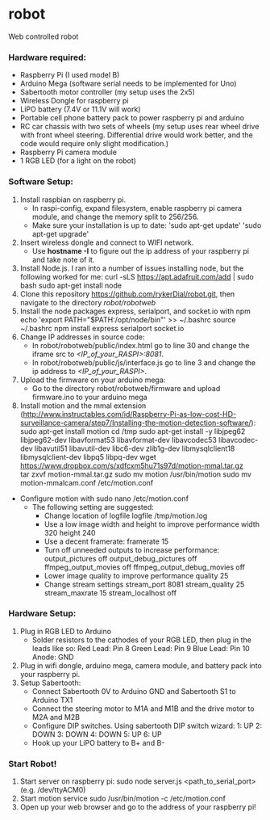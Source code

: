 # robot
Web controlled robot

### Hardware required:
*   Raspberry Pi (I used model B)
*   Arduino Mega (software serial needs to be implemented for Uno)
*   Sabertooth motor controller (my setup uses the 2x5)
*   Wireless Dongle for raspberry pi
*   LiPO battery (7.4V or 11.1V will work)
*   Portable cell phone battery pack to power raspberry pi and arduino
*   RC car chassis with two sets of wheels (my setup uses rear wheel drive with front wheel steering. Differential drive would work better, and the code would require only slight modification.)
*   Raspberry Pi camera module
*   1 RGB LED (for a light on the robot)
	
### Software Setup:
1. Install raspbian on raspberry pi. 
    *   In raspi-config, expand filesystem, enable raspberry pi camera module, and change the memory split to 256/256.
    *   Make sure your installation is up to date:
            'sudo apt-get update'
            'sudo apt-get upgrade'
2. Insert wireless dongle and connect to WIFI network.
    *   Use **hostname -I** to figure out the ip address of your raspberry pi and take note of it.
3. Install Node.js. I ran into a number of issues installing node, but the following worked for me:
	   curl -sLS https://apt.adafruit.com/add | sudo bash
       sudo apt-get install node
4. Clone this repository https://github.com/rykerDial/robot.git, then navigate to the directory *robot/robotweb*
5. Install the node packages express, serialport, and socket.io with npm
       echo 'export PATH="$PATH:/opt/node/bin"' >> ~/.bashrc
       source ~/.bashrc
       npm install express serialport socket.io	
6. Change IP addresses in source code:
    * In robot/robotweb/public/index.html go to line 30 and change the iframe src to *<IP_of_your_RASPI>:8081*.
    * In robot/robotweb/public/js/interface.js go to line 3 and change the ip address to *<IP_of_your_RASPI>*.
7. Upload the firmware on your arduino mega:
    * Go to the directory robot/robotweb/firmware and upload firmware.ino to your arduino mega
8. Install motion and the mmal extension (http://www.instructables.com/id/Raspberry-Pi-as-low-cost-HD-surveillance-camera/step7/Installing-the-motion-detection-software/):
       sudo apt-get install motion
       cd /tmp 
       sudo apt-get install -y libjpeg62 libjpeg62-dev libavformat53 libavformat-dev libavcodec53 libavcodec-dev libavutil51 libavutil-dev libc6-dev zlib1g-dev libmysqlclient18 libmysqlclient-dev libpq5 libpq-dev
       wget https://www.dropbox.com/s/xdfcxm5hu71s97d/motion-mmal.tar.gz  
       tar zxvf motion-mmal.tar.gz
       sudo mv motion /usr/bin/motion
       sudo mv motion-mmalcam.conf /etc/motion.conf
*   Configure motion with
        sudo nano /etc/motion.conf
    *   The following setting are suggested:
        * Change location of logfile
              logfile /tmp/motion.log
        * Use a low image width and height to improve performance
              width 320
              height 240
        * Use a decent framerate:
              framerate 15
        * Turn off unneeded outputs to increase performance:
              output_pictures off
              output_debug_pictures off
              ffmpeg_output_movies off
              ffmpeg_output_debug_movies off
        * Lower image quality to improve performance
              quality 25
        * Change stream settings
              stream_port 8081
              stream_quality 25
              stream_maxrate 15
              stream_localhost off

### Hardware Setup:
1. Plug in RGB LED to Arduino
    * Solder resistors to the cathodes of your RGB LED, then plug in the leads like so:
          Red Lead: Pin 8  Green Lead: Pin 9  Blue Lead: Pin 10  Anode: GND
2. Plug in wifi dongle, arduino mega, camera module, and battery pack into your raspberry pi.
3. Setup Sabertooth:
    * Connect Sabertooth 0V to Arduino GND and Sabertooth S1 to Arduino TX1
    * Connect the steering motor to M1A and M1B and the drive motor to M2A and M2B
    * Configure DIP switches. Using sabertooth DIP switch wizard:
          1: UP  2: DOWN  3: DOWN  4: DOWN  5: UP  6: UP
    * Hook up your LiPO battery to B+ and B-

### Start Robot!
1. Start server on raspberry pi:
       sudo node server.js <path_to_serial_port> (e.g. /dev/ttyACM0)
2. Start motion service
	   sudo /usr/bin/motion -c /etc/motion.conf
3. Open up your web browser and go to the address of your raspberry pi!
